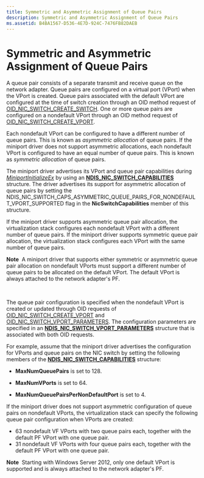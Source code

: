 ```yaml
---
title: Symmetric and Asymmetric Assignment of Queue Pairs
description: Symmetric and Asymmetric Assignment of Queue Pairs
ms.assetid: B4BA1567-D536-4E7D-924C-7476FB82DAEB
---
```


# Symmetric and Asymmetric Assignment of Queue Pairs


A queue pair consists of a separate transmit and receive queue on the network adapter. Queue pairs are configured on a virtual port (VPort) when the VPort is created. Queue pairs associated with the default VPort are configured at the time of switch creation through an OID method request of [OID\_NIC\_SWITCH\_CREATE\_SWITCH](https://msdn.microsoft.com/library/windows/hardware/hh451815). One or more queue pairs are configured on a nondefault VPort through an OID method request of [OID\_NIC\_SWITCH\_CREATE\_VPORT](https://msdn.microsoft.com/library/windows/hardware/hh451816).

Each nondefault VPort can be configured to have a different number of queue pairs. This is known as *asymmetric allocation* of queue pairs. If the miniport driver does not support asymmetric allocations, each nondefault VPort is configured to have an equal number of queue pairs. This is known as *symmetric allocation* of queue pairs.

The miniport driver advertises its VPort and queue pair capabilities during [*MiniportInitializeEx*](https://msdn.microsoft.com/library/windows/hardware/ff559389) by using an [**NDIS\_NIC\_SWITCH\_CAPABILITIES**](https://msdn.microsoft.com/library/windows/hardware/ff566583) structure. The driver advertises its support for asymmetric allocation of queue pairs by setting the NDIS\_NIC\_SWITCH\_CAPS\_ASYMMETRIC\_QUEUE\_PAIRS\_FOR\_NONDEFAULT\_VPORT\_SUPPORTED flag in the **NicSwitchCapabilities** member of this structure.

If the miniport driver supports asymmetric queue pair allocation, the virtualization stack configures each nondefault VPort with a different number of queue pairs. If the miniport driver supports symmetric queue pair allocation, the virtualization stack configures each VPort with the same number of queue pairs.

**Note**  A miniport driver that supports either symmetric or asymmetric queue pair allocation on nondefault VPorts must support a different number of queue pairs to be allocated on the default VPort. The default VPort is always attached to the network adapter's PF.

 

The queue pair configuration is specified when the nondefault VPort is created or updated through OID requests of [OID\_NIC\_SWITCH\_CREATE\_VPORT](https://msdn.microsoft.com/library/windows/hardware/hh451816) and [OID\_NIC\_SWITCH\_VPORT\_PARAMETERS](https://msdn.microsoft.com/library/windows/hardware/hh451825). The configuration parameters are specified in an [**NDIS\_NIC\_SWITCH\_VPORT\_PARAMETERS**](https://msdn.microsoft.com/library/windows/hardware/hh451597) structure that is associated with both OID requests.

For example, assume that the miniport driver advertises the configuration for VPorts and queue pairs on the NIC switch by setting the following members of the [**NDIS\_NIC\_SWITCH\_CAPABILITIES**](https://msdn.microsoft.com/library/windows/hardware/ff566583) structure:

-   **MaxNumQueuePairs** is set to 128.

-   **MaxNumVPorts** is set to 64.

-   **MaxNumQueuePairsPerNonDefaultPort** is set to 4.

If the miniport driver does not support asymmetric configuration of queue pairs on nondefault VPorts, the virtualization stack can specify the following queue pair configuration when VPorts are created:

-   63 nondefault VF VPorts with two queue pairs each, together with the default PF VPort with one queue pair.
-   31 nondefault VF VPorts with four queue pairs each, together with the default PF VPort with one queue pair.

**Note**  Starting with Windows Server 2012, only one default VPort is supported and is always attached to the network adapter's PF.

 

 

 





